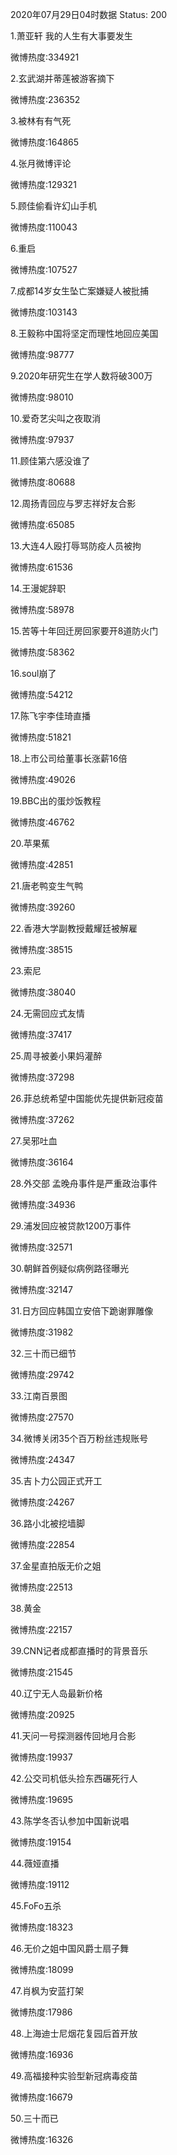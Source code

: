 2020年07月29日04时数据
Status: 200

1.萧亚轩 我的人生有大事要发生

微博热度:334921

2.玄武湖并蒂莲被游客摘下

微博热度:236352

3.被林有有气死

微博热度:164865

4.张月微博评论

微博热度:129321

5.顾佳偷看许幻山手机

微博热度:110043

6.重启

微博热度:107527

7.成都14岁女生坠亡案嫌疑人被批捕

微博热度:103143

8.王毅称中国将坚定而理性地回应美国

微博热度:98777

9.2020年研究生在学人数将破300万

微博热度:98010

10.爱奇艺尖叫之夜取消

微博热度:97937

11.顾佳第六感没谁了

微博热度:80688

12.周扬青回应与罗志祥好友合影

微博热度:65085

13.大连4人殴打辱骂防疫人员被拘

微博热度:61536

14.王漫妮辞职

微博热度:58978

15.苦等十年回迁房回家要开8道防火门

微博热度:58362

16.soul崩了

微博热度:54212

17.陈飞宇李佳琦直播

微博热度:51821

18.上市公司给董事长涨薪16倍

微博热度:49026

19.BBC出的蛋炒饭教程

微博热度:46762

20.苹果蕉

微博热度:42851

21.唐老鸭变生气鸭

微博热度:39260

22.香港大学副教授戴耀廷被解雇

微博热度:38515

23.索尼

微博热度:38040

24.无需回应式友情

微博热度:37417

25.周寻被姜小果妈灌醉

微博热度:37298

26.菲总统希望中国能优先提供新冠疫苗

微博热度:37262

27.吴邪吐血

微博热度:36164

28.外交部 孟晚舟事件是严重政治事件

微博热度:34936

29.浦发回应被贷款1200万事件

微博热度:32571

30.朝鲜首例疑似病例路径曝光

微博热度:32147

31.日方回应韩国立安倍下跪谢罪雕像

微博热度:31982

32.三十而已细节

微博热度:29742

33.江南百景图

微博热度:27570

34.微博关闭35个百万粉丝违规账号

微博热度:24347

35.吉卜力公园正式开工

微博热度:24267

36.路小北被挖墙脚

微博热度:22854

37.金星直拍版无价之姐

微博热度:22513

38.黄金

微博热度:22157

39.CNN记者成都直播时的背景音乐

微博热度:21545

40.辽宁无人岛最新价格

微博热度:20925

41.天问一号探测器传回地月合影

微博热度:19937

42.公交司机低头捡东西碾死行人

微博热度:19695

43.陈学冬否认参加中国新说唱

微博热度:19154

44.薇娅直播

微博热度:19112

45.FoFo五杀

微博热度:18323

46.无价之姐中国风爵士扇子舞

微博热度:18099

47.肖枫为安蓝打架

微博热度:17986

48.上海迪士尼烟花复园后首开放

微博热度:16936

49.高福接种实验型新冠病毒疫苗

微博热度:16679

50.三十而已

微博热度:16326

